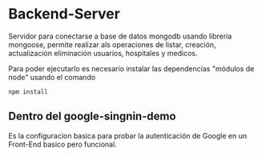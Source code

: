 # Backend-Server 


Servidor para conectarse a base de datos mongodb usando libreria mongoose,
permite realizar als operaciones de listar, creación, actualización eliminación usuarios, hospitales y medicos.

Para poder ejecutarlo es necesario instalar las dependencias "módulos de node" usando el comando

```
npm install
```

## Dentro del google-singnin-demo
Es la configuracion basica para probar la autenticación de Google  en un Front-End basico pero funcional.

